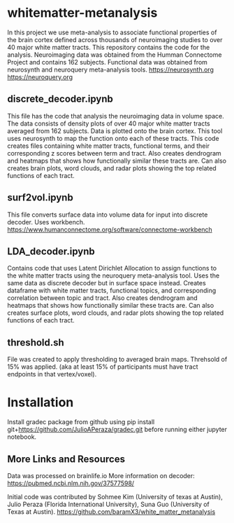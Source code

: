 # whitematter-metanalysis

In this project we use meta-analysis to associate functional properties of the brain cortex defined across thousands of neuroimaging studies to over 40 major white matter tracts. This repository contains the code for the analysis.
Neuroimaging data was obtained from the Humman Connectome Project and contains 162 subjects. Functional data was obtained from neurosynth and neuroquery meta-analysis tools. 
https://neurosynth.org
https://neuroquery.org

## discrete_decoder.ipynb
This file has the code that analysis the neuroimaging data in volume space. The data consists of density plots of over 40 major white matter tracts averaged from 162 subjects. Data is plotted onto the brain cortex. This tool uses neurosynth to map the function onto each of these tracts. This code creates files containing white matter tracts, functional terms, and their corresponding z scores between term and tract. Also creates dendrogram and heatmaps that shows how functionally similar these tracts are. Can also creates brain plots, word clouds, and radar plots showing the top related functions of each tract.

## surf2vol.ipynb
This file converts surface data into volume data for input into discrete decoder. Uses workbench.
https://www.humanconnectome.org/software/connectome-workbench

## LDA_decoder.ipynb
Contains code that uses Latent Dirichlet Allocation to assign functions to the white matter tracts using the neuroquery meta-analysis tool. Uses the same data as discrete decoder but in surface space instead. Creates dataframe with white matter tracts, functional topics, and corresponding correlation between topic and tract. Also creates dendrogram and heatmaps that shows how functionally similar these tracts are. Can also creates surface plots, word clouds, and radar plots showing the top related functions of each tract.

## threshold.sh
File was created to apply thresholding to averaged brain maps. Threhsold of 15% was applied. (aka at least 15% of participants must have tract endpoints in that vertex/voxel).

# Installation
Install gradec package from github using pip install git+https://github.com/JulioAPeraza/gradec.git before running either jupyter notebook.

## More Links and Resources
Data was processed on brainlife.io 
More information on decoder: https://pubmed.ncbi.nlm.nih.gov/37577598/

Initial code was contributed by Sohmee Kim (University of texas at Austin), Julio Peraza (Florida International University), Suna Guo (University of Texas at Austin).
https://github.com/baramX3/white_matter_metanalysis

